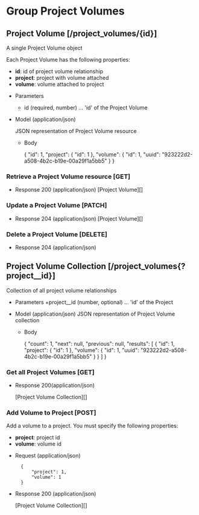 # Group Project Volumes

## Project Volume [/project_volumes/{id}]
A single Project Volume object

Each Project Volume has the following properties:
- **id**: id of project volume relationship
- **project**: project with volume attached
- **volume**: volume attached to project

+ Parameters
    + id (required, number) ... 'id' of the Project Volume

+ Model (application/json)

    JSON representation of Project Volume resource

    + Body

        {
            "id": 1,
            "project": {
                "id": 1
            },
            "volume": {
                "id": 1,
                "uuid": "923222d2-a508-4b2c-b19e-00a29f1a5bb5"
            }
        }

### Retrieve a Project Volume resource [GET]

+ Response 200 (application/json)
    [Project Volume][]

### Update a Project Volume [PATCH]

+ Response 204 (application/json)
    [Project Volume][]

### Delete a Project Volume [DELETE]

+ Response 204 (application/json)


## Project Volume Collection [/project_volumes{?project__id}]
Collection of all project volume relationships

+ Parameters
    +project__id (number, optional) ... 'id' of the Project

+ Model (application/json)
    JSON representation of Project Volume collection

    + Body
    
        {
            "count": 1,
            "next": null,
            "previous": null,
            "results": [
                {
                    "id": 1,
                    "project": {
                        "id": 1
                    },
                    "volume": {
                        "id": 1,
                        "uuid": "923222d2-a508-4b2c-b19e-00a29f1a5bb5"
                    }
                }
            ]
        }


### Get all Project Volumes [GET]

+ Response 200(application/json)

  [Project Volume Collection][]


### Add Volume to Project [POST]
Add a volume to a project. You must specify the following properties:
- **project**: project id
- **volume**: volume id

+ Request (application/json)

        {
            "project": 1,
            "volume": 1
        }

+ Response 200 (application/json)

    [Project Volume Collection][]
